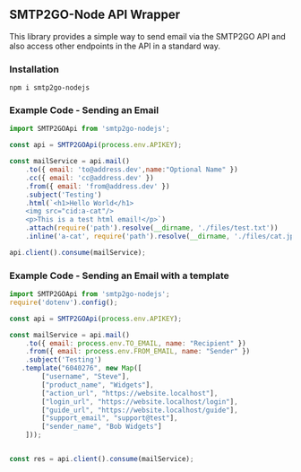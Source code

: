 ## SMTP2GO-Node API Wrapper

This library provides a simple way to send email via the SMTP2GO API and also access other endpoints in the API in a standard way.

### Installation

`npm i smtp2go-nodejs`

### Example Code - Sending an Email

```javascript
import SMTP2GOApi from 'smtp2go-nodejs';

const api = SMTP2GOApi(process.env.APIKEY);

const mailService = api.mail()
    .to({ email: 'to@address.dev',name:"Optional Name" })
    .cc({ email: 'cc@address.dev' })
    .from({ email: 'from@address.dev' })
    .subject('Testing')
    .html(`<h1>Hello World</h1>
    <img src="cid:a-cat"/>
    <p>This is a test html email!</p>`)
    .attach(require('path').resolve(__dirname, './files/test.txt'))
    .inline('a-cat', require('path').resolve(__dirname, './files/cat.jpg'));

api.client().consume(mailService);

```

### Example Code - Sending an Email with a template
```javascript
import SMTP2GOApi from 'smtp2go-nodejs';
require('dotenv').config();

const api = SMTP2GOApi(process.env.APIKEY);

const mailService = api.mail()
    .to({ email: process.env.TO_EMAIL, name: "Recipient" })
    .from({ email: process.env.FROM_EMAIL, name: "Sender" })
    .subject('Testing')
   .template("6040276", new Map([
        ["username", "Steve"],
        ["product_name", "Widgets"],
        ["action_url", "https://website.localhost"],
        ["login_url", "https://website.localhost/login"],
        ["guide_url", "https://website.localhost/guide"],
        ["support_email", "support@test"],
        ["sender_name", "Bob Widgets"]
    ]));


const res = api.client().consume(mailService);
```
